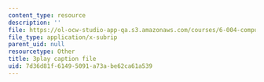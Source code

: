 ```yaml
---
content_type: resource
description: ''
file: https://ol-ocw-studio-app-qa.s3.amazonaws.com/courses/6-004-computation-structures-spring-2017/7d36d81f61495091a73abe62ca61a539_dLeI7A7VezQ.vtt
file_type: application/x-subrip
parent_uid: null
resourcetype: Other
title: 3play caption file
uid: 7d36d81f-6149-5091-a73a-be62ca61a539
---
```

